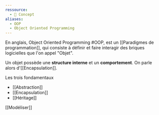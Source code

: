 ```yaml
---
ressource:
  - 🧠 Concept
aliases:
  - OOP
  - Object Oriented Programming
---
```


En anglais, Object Oriented Programming #OOP, est un [[Paradigmes de programmation]], qui consiste à définir et faire interagir des briques logicielles que l'on appel "Objet".

Un objet possède une **structure interne** et un **comportement**. On parle alors d'[[Encapsulation]].


Les trois fondamentaux 

- [[Abstraction]]
- [[Encapsulation]]
- [[Héritage]]

[[Modéliser]]